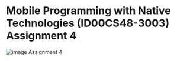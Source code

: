 # Mobile Programming with Native Technologies (ID00CS48-3003) Assignment 4
![image]( )
Assignment 4
